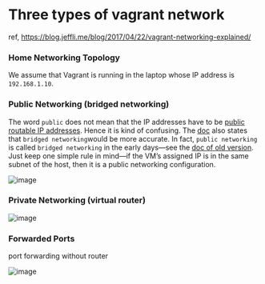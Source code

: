 # Three types of vagrant network

ref, https://blog.jeffli.me/blog/2017/04/22/vagrant-networking-explained/

### Home Networking Topology
We assume that Vagrant is running in the laptop whose IP address is `192.168.1.10`.

### Public Networking (bridged networking)
The word `public` does not mean that the IP addresses have to be [public routable IP addresses](https://en.wikipedia.org/wiki/IP_address#Public_address). Hence it is kind of confusing. The [doc](https://www.vagrantup.com/docs/networking/public_network.html) also states that `bridged networking`would be more accurate. In fact, `public networking` is called `bridged networking` in the early days—see the [doc of old version](http://docs-v1.vagrantup.com/v1/docs/bridged_networking.html). Just keep one simple rule in mind—if the VM’s assigned IP is in the same subnet of the host, then it is a public networking configuration.

![image](https://github.com/ecsimsw/ecsimsw-kube/assets/46060746/bad38c41-d01e-407d-8651-6dee2fe7cd06)

### Private Networking (virtual router)

![image](https://github.com/ecsimsw/ecsimsw-kube/assets/46060746/7710fa39-5311-42c3-b60a-17764c4ef7c1)

### Forwarded Ports 

port forwarding without router

![image](https://github.com/ecsimsw/ecsimsw-kube/assets/46060746/7f4ec1ca-135e-400c-b3e8-fc8e3b7adc83)
